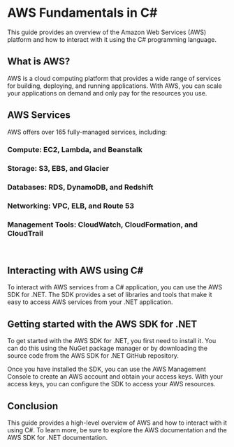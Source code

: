 # AWS Fundamentals in C#
This guide provides an overview of the Amazon Web Services (AWS) platform and how to interact with it using the C# programming language.

## What is AWS?
AWS is a cloud computing platform that provides a wide range of services for building, deploying, and running applications. With AWS, you can scale your applications on demand and only pay for the resources you use.

## AWS Services
AWS offers over 165 fully-managed services, including:


### Compute: EC2, Lambda, and Beanstalk
### Storage: S3, EBS, and Glacier
### Databases: RDS, DynamoDB, and Redshift
### Networking: VPC, ELB, and Route 53
### Management Tools: CloudWatch, CloudFormation, and CloudTrail


<br>

## Interacting with AWS using C#
To interact with AWS services from a C# application, you can use the AWS SDK for .NET. The SDK provides a set of libraries and tools that make it easy to access AWS services from your .NET application.

## Getting started with the AWS SDK for .NET
To get started with the AWS SDK for .NET, you first need to install it. You can do this using the NuGet package manager or by downloading the source code from the AWS SDK for .NET GitHub repository.

Once you have installed the SDK, you can use the AWS Management Console to create an AWS account and obtain your access keys. With your access keys, you can configure the SDK to access your AWS resources.

## Conclusion
This guide provides a high-level overview of AWS and how to interact with it using C#. To learn more, be sure to explore the AWS documentation and the AWS SDK for .NET documentation.
